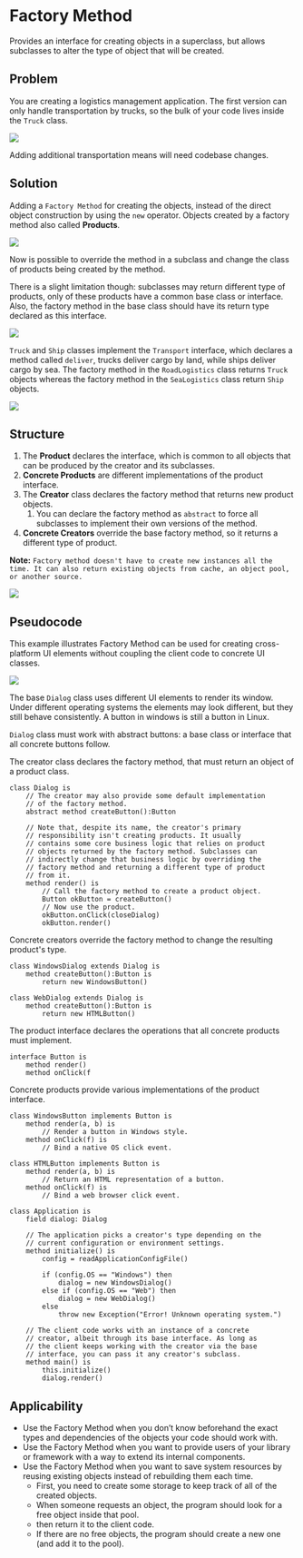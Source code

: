 # Factory Method

Provides an interface for creating objects in a superclass, but allows subclasses to alter the type of object that will be created.

## Problem 

You are creating a logistics management application. The first version can only handle transportation by trucks, so the bulk 
of your code lives inside the `Truck` class. 

![](../../../../../resources/img/factorymethod/img.png)

Adding additional transportation means will need codebase changes. 

## Solution

Adding a `Factory Method` for creating the objects, instead of the direct object construction by using the `new` operator. 
Objects created by a factory method also called **Products**.

![](../../../../../resources/img/factorymethod/img_1.png)

Now is possible to override the method in a subclass and change the class of products being created by the method.

There is a slight limitation though: subclasses may return different type of products, only of these products have a common
base class or interface. Also, the factory method in the base class should have its return type declared as this interface.

![](../../../../../resources/img/factorymethod/img_2.png)

`Truck` and `Ship` classes implement the `Transport` interface, which declares a method called `deliver`, trucks deliver 
cargo by land, while ships deliver cargo by sea. The factory method in the `RoadLogistics` class returns `Truck` objects
whereas the factory method in the `SeaLogistics` class return `Ship` objects. 

![](../../../../../resources/img/factorymethod/img_3.png)

## Structure

1. The **Product** declares the interface, which is common to all objects that can be produced by the creator and its subclasses.
2. **Concrete Products** are different implementations of the product interface.
3. The **Creator** class declares the factory method that returns new product objects.
    1. You can declare the factory method as `abstract` to force all subclasses to implement their own versions of the method. 
4. **Concrete Creators** override the base factory method, so it returns a different type of product.

**Note:** `Factory method doesn't have to create new instances all the time. It can also return existing objects from cache, an object pool, or another source.`

![](../../../../../resources/img/factorymethod/img_4.png)

## Pseudocode

This example illustrates Factory Method can be used for creating cross-platform UI elements without coupling the client code to
concrete UI classes.

![](../../../../../resources/img/factorymethod/img_5.png)

The base `Dialog` class uses different UI elements to render its window. Under different operating systems the elements may 
look different, but they still behave consistently. A button in windows is still a button in Linux.

`Dialog` class must work with abstract buttons: a base class or interface that all concrete buttons follow.

The creator class declares the factory method, that must return an object of a product class.
```
class Dialog is
    // The creator may also provide some default implementation
    // of the factory method.
    abstract method createButton():Button

    // Note that, despite its name, the creator's primary
    // responsibility isn't creating products. It usually
    // contains some core business logic that relies on product
    // objects returned by the factory method. Subclasses can
    // indirectly change that business logic by overriding the
    // factory method and returning a different type of product
    // from it.
    method render() is
        // Call the factory method to create a product object.
        Button okButton = createButton()
        // Now use the product.
        okButton.onClick(closeDialog)
        okButton.render()
```

Concrete creators override the factory method to change the resulting product's type.
```
class WindowsDialog extends Dialog is
    method createButton():Button is
        return new WindowsButton()

class WebDialog extends Dialog is
    method createButton():Button is
        return new HTMLButton()
```

The product interface declares the operations that all concrete products must implement.
```
interface Button is
    method render()
    method onClick(f
```
Concrete products provide various implementations of the product interface.
```
class WindowsButton implements Button is
    method render(a, b) is
        // Render a button in Windows style.
    method onClick(f) is
        // Bind a native OS click event.

class HTMLButton implements Button is
    method render(a, b) is
        // Return an HTML representation of a button.
    method onClick(f) is
        // Bind a web browser click event.
```

```
class Application is
    field dialog: Dialog

    // The application picks a creator's type depending on the
    // current configuration or environment settings.
    method initialize() is
        config = readApplicationConfigFile()

        if (config.OS == "Windows") then
            dialog = new WindowsDialog()
        else if (config.OS == "Web") then
            dialog = new WebDialog()
        else
            throw new Exception("Error! Unknown operating system.")

    // The client code works with an instance of a concrete
    // creator, albeit through its base interface. As long as
    // the client keeps working with the creator via the base
    // interface, you can pass it any creator's subclass.
    method main() is
        this.initialize()
        dialog.render()
```

## Applicability

- Use the Factory Method when you don’t know beforehand the exact types and dependencies of the objects your code should work with.
- Use the Factory Method when you want to provide users of your library or framework with a way to extend its internal components.
- Use the Factory Method when you want to save system resources by reusing existing objects instead of rebuilding them each time.
    - First, you need to create some storage to keep track of all of the created objects. 
    - When someone requests an object, the program should look for a free object inside that pool.
    - then return it to the client code.
    - If there are no free objects, the program should create a new one (and add it to the pool). 

